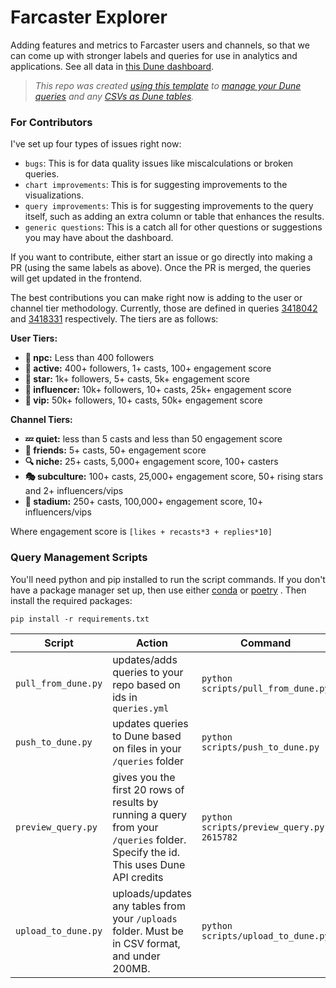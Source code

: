 # Farcaster Explorer

Adding features and metrics to Farcaster users and channels, so that we can come up with stronger labels and queries for use in analytics and applications. See all data in [this Dune dashboard](https://dune.com/ilemi/farcaster-explorer).

>*This repo was created [using this template](https://github.com/duneanalytics/DuneQueryRepo) to [manage your Dune queries](https://dune.mintlify.app/api-reference/crud/endpoint/create) and any [CSVs as Dune tables](https://dune.mintlify.app/api-reference/upload/endpoint/upload).*

### For Contributors

I've set up four types of issues right now:
- `bugs`: This is for data quality issues like miscalculations or broken queries.
- `chart improvements`: This is for suggesting improvements to the visualizations.
- `query improvements`: This is for suggesting improvements to the query itself, such as adding an extra column or table that enhances the results.
- `generic questions`: This is a catch all for other questions or suggestions you may have about the dashboard.

If you want to contribute, either start an issue or go directly into making a PR (using the same labels as above). Once the PR is merged, the queries will get updated in the frontend.

The best contributions you can make right now is adding to the user or channel tier methodology. Currently, those are defined in queries [3418042](https://dune.com/queries/3418402/5739663) and [3418331](https://dune.com/queries/3418331/5739528) respectively. The tiers are as follows:

**User Tiers:**
- **🤖 npc:** Less than 400 followers
- **🥉 active:** 400+ followers, 1+ casts, 100+ engagement score
- **🥈 star:** 1k+ followers, 5+ casts, 5k+ engagement score
- **🥇 influencer:** 10k+ followers, 10+ casts, 25k+ engagement score
- **💎 vip:** 50k+ followers, 10+ casts, 50k+ engagement score

**Channel Tiers:**
- **💤 quiet:** less than 5 casts and less than 50 engagement score
- **🍻 friends:** 5+ casts, 50+ engagement score
- **🔍 niche:** 25+ casts, 5,000+ engagement score, 100+ casters
- **🎭 subculture:** 100+ casts, 25,000+ engagement score, 50+ rising stars and 2+ influencers/vips
- **👑 stadium:** 250+ casts, 100,000+ engagement score, 10+ influencers/vips

Where engagement score is `[likes + recasts*3 + replies*10]`

### Query Management Scripts

You'll need python and pip installed to run the script commands. If you don't have a package manager set up, then use either [conda](https://www.anaconda.com/download) or [poetry](https://python-poetry.org/) . Then install the required packages:

```
pip install -r requirements.txt
```

| Script | Action                                                                                                                                                    | Command |
|---|-----------------------------------------------------------------------------------------------------------------------------------------------------------|---|
| `pull_from_dune.py` | updates/adds queries to your repo based on ids in `queries.yml`                                                                                           | `python scripts/pull_from_dune.py` |
| `push_to_dune.py` | updates queries to Dune based on files in your `/queries` folder                                                                                          | `python scripts/push_to_dune.py` |
| `preview_query.py` | gives you the first 20 rows of results by running a query from your `/queries` folder. Specify the id. This uses Dune API credits | `python scripts/preview_query.py 2615782` |
| `upload_to_dune.py` | uploads/updates any tables from your `/uploads` folder. Must be in CSV format, and under 200MB. | `python scripts/upload_to_dune.py` |
